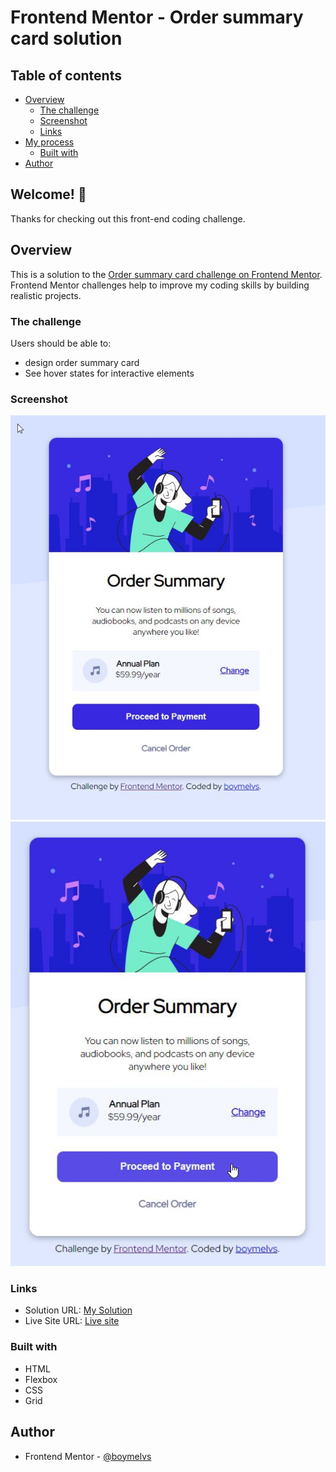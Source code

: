 # Frontend Mentor - Order summary card solution

## Table of contents

- [Overview](#overview)
  - [The challenge](#the-challenge)
  - [Screenshot](#screenshot)
  - [Links](#links)
- [My process](#my-process)
  - [Built with](#built-with)
- [Author](#author)

## Welcome! 👋

Thanks for checking out this front-end coding challenge.

## Overview

This is a solution to the [Order summary card challenge on Frontend Mentor](https://www.frontendmentor.io/challenges/order-summary-component-QlPmajDUj). Frontend Mentor challenges help to improve my coding skills by building realistic projects.

### The challenge

Users should be able to:

- design order summary card
- See hover states for interactive elements

### Screenshot

![Design preview for the Order summary card coding challenge](./design/desktop-preview.jpg)
![Design Active State for the Order summary card coding challenge](./design/active-states.jpg)

### Links

- Solution URL: [My Solution](https://github.com/boymelvs/HTML-CSS-GRID-FLEXBOX-ORDER-SUMMARY-COMPONENT.git)
- Live Site URL: [Live site](https://boymelvs.github.io/HTML-CSS-GRID-FLEXBOX-ORDER-SUMMARY-COMPONENT/)

### Built with

- HTML
- Flexbox
- CSS
- Grid

## Author

- Frontend Mentor - [@boymelvs](https://www.frontendmentor.io/profile/boymelvs)
